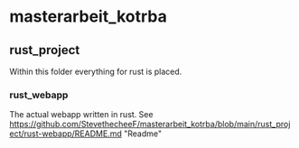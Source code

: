 # masterarbeit_kotrba

## rust_project
Within this folder everything for rust is placed.

### rust_webapp
The actual webapp written in rust.
See https://github.com/StevethecheeF/masterarbeit_kotrba/blob/main/rust_project/rust-webapp/README.md "Readme"
